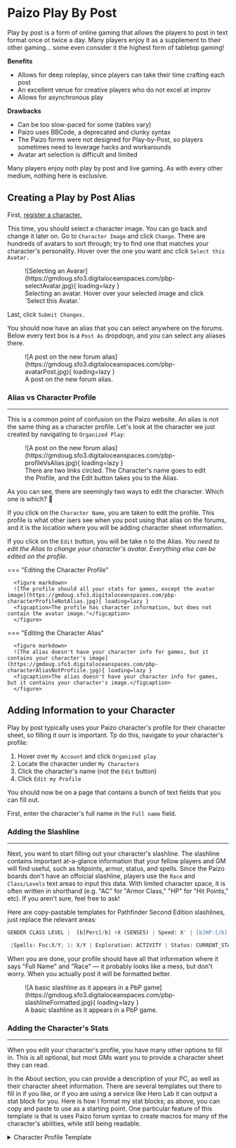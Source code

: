 # Paizo Play By Post

Play by post is a form of online gaming that allows the players to post in text format once ot twice a day. Many players enjoy it as a supplement to their other gaming… some even consider it the highest form of tabletop gaming! 

**Benefits**

- Allows for deep roleplay, since players can take their time crafting each post
- An excellent venue for creative players who do not excel at improv
- Allows for asynchronous play

**Drawbacks**

- Can be too slow-paced for some (tables vary)
- Paizo uses BBCode, a deprecated and clunky syntax
- The Paizo forms were not designed for Play-by-Post, so players sometimes need to leverage hacks and workarounds
- Avatar art selection is difficult and limited

Many players enjoy noth play by post and live gaming. As with every other medium, nothing here is exclusive. 

## Creating a Play by Post Alias

First, [register a character.](org-play.md#creating-a-character)

This time, you should select a character image. You can go back and change it later on. Go to `Character Image` and click `Change`. There are hundreds of avatars to sort through; try to find one that matches your character's personality. Hover over the one you want anc click `Select this Avatar.`

<figure markdown>
![Selecting an Avarar](https://gmdoug.sfo3.digitaloceanspaces.com/pbp-selectAvatar.jpg){ loading=lazy }
<figcaption>Selecting an avatar. Hover over your selected image and click `Select this Avatar.`</figcaption>
</figure>


Last, click `Submit Changes.`

You should now have an alias that you can select anywhere on the forums. Below every text box is a `Post As` dropdoqn, and you can select any aliases there.

<figure markdown>
![A post on the new forum alias](https://gmdoug.sfo3.digitaloceanspaces.com/pbp-avatarPost.jpg){ loading=lazy }
<figcaption>A post on the new forum alias.</figcaption>
</figure>

### Alias vs Character Profile
----

This is a common point of confusion on the Paizo website. An alias is not the same thing as a character profile. Let's look at the character we just created by navigating to `Organized Play`: 

<figure markdown>
![A post on the new forum alias](https://gmdoug.sfo3.digitaloceanspaces.com/pbp-profileVsAlias.jpg){ loading=lazy }
<figcaption>There are two links circled. The Character's name goes to edit the Profile, and the Edit button takes you to the Alias.</figcaption>
</figure>

As you can see, there are seemingly two ways to edit the character.  Which one is which? :thinking: 

If you click on the `Character Name`, you are taken to edit the profile. This profile is what other isers see when you post using that alias on the forums, and it is the location where you will be adding character sheet information. 

If you click on the `Edit` button, you will be take n to the Alias. *You need to edit the Alias to change your character's avatar. Everything else can be edited on the profile.*

=== "Editing the Character Profile"

      <figure markdown>
      ![The profile should all your stats for games, except the avatar image](https://gmdoug.sfo3.digitaloceanspaces.com/pbp-characterProfileNotAlias.jpg){ loading=lazy }
      <figcaption>The profile has character information, but does not contain the avatar image."</figcaption>
      </figure>

=== "Editing the Character Alias"

      <figure markdown>
      ![The alias doesn't have your character info for games, but it contains your character's image](https://gmdoug.sfo3.digitaloceanspaces.com/pbp-characterAliasNotProfiile.jpg){ loading=lazy }
      <figcaption>The alias doesn't have your character info for games, but it contains your character's image.</figcaption>
      </figure>

## Adding Information to your Character

Play by post typically uses your Paizo character's profile for their character sheet, so filling it ourr is important. Tp do this, navigate to your character's profile:

1. Hover over `My Account` and click `Organized play`
1. Locate the character under `My Characters`
1. Click the character's name (not the `Edit` button)
1. Click `Edit my Profile`

You should now be on a page that contains a bunch of text fields that you can fill out. 

First, enter the character's full name in the `Full name` field. 

### Adding the Slashline
----
Next, you want to start filling out your character's slashline. The slashline contains important at-a-glance information that your fellow players and GM will find useful, such as hitpoints, armor, status, and spells. Since the Paizo boards don't have an offoicial slashline, players use the `Race` and `Class/Levels` text areas to input this data. With limited character space, it is often written in shorthand (e.g. "AC" for "Armor Class," "HP" for "Hit Points," etc). If you aren't sure, feel free to ask!

Here are copy-pastable templates for Pathfinder Second Edition slashlines, just replace the relevant areas:

``` py title="Slashline Template for Race Field"
GENDER CLASS LEVEL |  [b]Perc[/b] +X (SENSES) | Speed: X' | [b]HP:[/b] X/Y | [b]AC:[/b] X (NOTES) | [b]Fort:[/b] +X [b]Ref:[/b] +X [b]Will:[/b] +X (NOTES)
```

``` py title="Slashline Template for Gender Field"
 |Spells: Foc:X/Y; 1: X/Y | Exploration: ACTIVITY | Status: CURRENT_STATUS | Hero Points: X
```

When you are done, your profile should have all that information where it says "Full Name" and "Race" — it probably looks like a mess, but don't worry. When you actually post it will be formatted better. 

<figure markdown>
![A basic slashline as it appears in a PbP game](https://gmdoug.sfo3.digitaloceanspaces.com/pbp-slashlineFormatted.jpg){ loading=lazy }
<figcaption>A basic slashline as it appears in a PbP game.</figcaption>
</figure>

### Adding the Character's Stats
----

When you edit your character's profile, you have many other options to fill in. This is all optional, but most GMs want you to provide a character sheet they can read. 

In the About section, you can provide a description of your PC, as well as their character sheet information. There are several templates out there to fill in if you like, or if you are using a service like Hero Lab it can output a stat block for you. Here is how I format my stat blocks; as above, you can copy and paste to use as a starting point. One particular feature of this template is that is uses Paizo forum syntax to create macros for many of the character's abilities, while still being readable. 

<details>
  <summary>Character Profile Template</summary>
``` py 
[b]Ancestry[/b] YOUR_ANCESTRY
[b]Background[/b] YOUR_BACKGROUND
[b]Languages[/b] YOUR_LANGUAGES

____________________ 
[B][i]APPEARANCE[/i][/B]
What do you look like? this doesn;t have to be a full backstory, just an interesting glimpsse and a hook.

____________________ 
[B][i]DEFENSE[/i][/B]

[b]HP[/b] YOUR_HP
[b]AC[/b] YOUR_AC (YOUR_AC_WITH_SHIELD)   
[b]Speed[/b] YOUR_SPEED  
[dice=[b]Fort[/b] (E)]1d20+YOUR_FORT_MODIFIER[/dice] [smaller]ANY_NOTES[/smaller]
[dice=[b]Ref[/b] (M)]1d20+YOUR_REF_MODIFIER[/dice] [smaller]ANY_NOTES[/smaller]
[dice=[b]Will[/b] (M)]1d20+YOUR_WILL_MODIFIER[/dice] [smaller]ANY_NOTES[/smaller]
[dice=[b]Perception[/b] (M)]1d20+YOUR_PERCEPTION_MODIFIER[/dice] [smaller]+1 circ. vs traps[/smaller]

____________________ 
[B][i]OFFENSE[/i][/B]

[b][smaller]Melee[/smaller][/b]
‾‾‾‾
[dice=WEAPON_NAME]1d20+ATTACK_MODIFIER[/dice]
[dice=DAMAGE_TYPE]DAMAGE_DICE[/dice]
[dice=CONDITIONAL_DAMAGE_DICE]DAMAGE_DICE[/dice]

[dice=WEAPON_NAME]1d20+ATTACK_MODIFIER - MAP_2[/dice]
[dice=DAMAGE_TYPE]DAMAGE_DICE[/dice]
[dice=CONDITIONAL_DAMAGE_DICE]DAMAGE_DICE[/dice]

[b][smaller]Ranged[/smaller][/b]
‾‾‾‾
[dice=WEAPON_NAME]1d20+ATTACK_MODIFIER[/dice]
[dice=DAMAGE_TYPE]DAMAGE_DICE[/dice]
[dice=CONDITIONAL_DAMAGE_DICE]DAMAGE_DICE[/dice]

[dice=WEAPON_NAME]1d20+ATTACK_MODIFIER - MAP_2[/dice]
[dice=DAMAGE_TYPE]DAMAGE_DICE[/dice]
[dice=CONDITIONAL_DAMAGE_DICE]DAMAGE_DICE[/dice]

____________________ 
[B][i]SKILLS[/i][/B]

[dice=[b]Acrobatics[/b] (TEML)]1d20+YOUR_MODIFIER[/dice]
[dice=[b]Arcana[/b] (TEML)]1d20+YOUR_MODIFIER[/dice]
[dice=[b]Athletics[/b] (TEML)]1d20+YOUR_MODIFIER[/dice] 
[dice=[b]Crafting[/b] (TEML)]1d20+YOUR_MODIFIER[/dice]
[dice=[b]Deception[/b] (TEML)]1d20+YOUR_MODIFIER[/dice] 
[dice=[b]Diplomacy[/b] (TEML)]1d20+YOUR_MODIFIER[/dice] 
[dice=[b]Intimidation[/b] (TEML)]1d20+YOUR_MODIFIER[/dice] 
[dice=[b]Medicine[/b] (TEML)]1d20+YOUR_MODIFIER[/dice]
[dice=[b]Nature[/b] (TEML)]1d20+YOUR_MODIFIER[/dice] 
[dice=[b]Occultism[/b] (TEML)]1d20+YOUR_MODIFIER[/dice]
[dice=[b]Performance[/b] (TEML)]1d20+YOUR_MODIFIER[/dice] 
[dice=[b]Religion[/b] (TEML)]1d20+YOUR_MODIFIER[/dice] 
[dice=[b]Society[/b] (TEML)]1d20+YOUR_MODIFIER[/dice]
[dice=[b]Stealth[/b] (TEML)]1d20+YOUR_MODIFIER[/dice]
[dice=[b]Survival[/b] (TEML)]1d20+YOUR_MODIFIER[/dice] 
[dice=[b]Thievery[/b] (TEML)]1d20+YOUR_MODIFIER[/dice]

[smaller][b]LORE[/b][/smaller]
‾‾‾‾
[dice=[b]LORE_1[/b] (T)]1d20+YOUR_MODIFIER[/dice]
[dice=[b]LORE_2[/b] (T)]1d20+YOUR_MODIFIER[/dice]

____________________ 
[B][i]USEFUL MACROS[/i][/B]

[b][smaller]Dread Marshal Stance[/smaller][/b]
[dice=Dread Marshal Stance, DC 24]1d20+18[/dice] [ooc]=> Stance is a [b]X'[/b] aura.[/ooc]

[spoiler=Stance Results][b]Critical Success[/b] Your marshal's aura increases to a 20-foot emanation, and it grants you and allies a status bonus to damage rolls equal to the number of weapon damage dice of the unarmed attack or weapon you are wielding that has the most weapon damage dice. When you or an ally in the aura critically hits an enemy with a Strike, that enemy is frightened 1.
[b]Success[/b] As critical success, but your aura's size doesn't increase.
[b]Failure[/b] You fail to enter the stance.
[b]Critical Failure[/b] You fail to enter the stance and can't take this action again for 1 minute.[/spoiler]

____________________ 
[B][i]BOTTING[/i][/B]

[b]1.[/b] DO_THING_FIRST
[b]2.[/b] DO_THING_SECOND
[b]3.[/b] ELSE_DO_THING

____________________ 
[B][i]EQUIPMENT[/i][/B]

[b][smaller]Worn[/smaller][/b]
‾‾‾‾
YOUR_WORN_ITEMS

[b][smaller]Wielded[/smaller][/b]
‾‾‾‾
YOUR_WIELDED_ITEMS

[b][smaller]Invested[/smaller][/b]
‾‾‾‾
YOUR_INVESTED_ITEMS

[b][smaller]Stowed[/smaller][/b]
‾‾‾‾
YOUR_STOWED_ITEMS

____________________ 
[b][i]BOONS & PAPERWORK[/i][/b] 

[url=LINK_TO_INVENTORY_TRACKING_SHEET]ITS[/url]

[url=LINK_TO_CHRONICLES_FOLDER]Chronciles & Boone[/url]

____________________ 
[b][i]LEVELING[/i][/b] 

[b][smaller]Level 1[/smaller][/b]
‾‾‾‾
ancestry: YOUR_ANCESTRY 
ancestry heritage: YOUR_HERITAGE
background: YOUR_BACKGROUND
initial proficiencies: YOUR_PROFICIENCIES
pathfinder school: YOUR_SCHOOL
CLASS_SPECIFIC FEATURES_AND_ABILITIES

[b][smaller]Level 2[/smaller][/b]
‾‾‾‾
CLASS_FEATURES

[b][smaller]Level 3[/smaller][/b]
‾‾‾‾
CLASS_FEATURES
```

</details>

Here is [an example](https://paizo.com/people/DrTalos7ei5g) of how a page using this formatting looks. 

## Forum Syntax

The forums use opening and closing tags for basic formatting and dice rolling:

``` py title="Bold Text"
[b]This is bold text[/b]
```

``` py title="Italic Text"
[i]This is italic text[/i]
```

``` py title="Small Text"
[smaller]This is smaller text[/smaller]
```

``` py title="Large Text"
[bigger]This is bold text[/bigger]
```

``` py title="Strikethrough Text"
[s]This is strikethrough text[/s]
```

``` py title="Out-of-Character text"
[ooc]This is out of character text[/ooc]
```

``` py title="Spoilers"
[dice=Spoiler_Title]Spoiled text goes here.[/dice]
```

``` py title="Dice Expressions"
[dice=Description_of_Roll]dX+Y[/dice]
```

You can combine all tags.

``` py title="Combining Tags"
[b][i][s]This is bold italic strikethrough text[/s][/i][/b]
```

!!! attention "Always Close Tags"

    Make sure to close tags; there is a forum bug where if you leave a `[b]` tag open, it makes the entire game bold — and it cannot be undone! The oly recourse is to start a whole new game thread.


## Posting Conventions

Every player and gm has slightly different preferences. However, there are a few best practices.

### Narrative Text

**When speaking, make it bold and surround it in quotes**

> [b]"Hello my name is Beef McLarge Huge the fighter"[/b] said the large huge fighter.

**When posting internal monologue, use italics**

> [I]"I really wish I was taller"[/i] said the fighter.

**Be descriptive!**

The main draw of play by post is the opportunity to use evocative language, and really immerse yourself in the setting.

**When Speaking out of character, flag it as such**

Clarity is important, but so is flavor and narrative! You can use OOC text to highlight game mechanics while keeping things flavorful in "normal" text:

> Brock Enrol sings an arcane word and then flicks a dollop of butter at the aberration. [ooc]Grease (V, M); DC 16 Reflex save[/ooc].

This is both flavorful from a story perspective, and clear from a mechanical perspective.

**Provide hooks and push**

Interact with other PCs while pushing forward with the story. 

> [b]"Brock, I'm pushing the door open. Get ready in 3… 2…"[/b]

### Formatting Dice Rolls
---
Dice rolls should be informative and concise. A good standard is to place the attack name, and any modifiers that effect the roll in the description. For example, here are tow attacks being modified by Inspire Courage and Frightened 2:

> [dice=Club, Cold Iron, Strike 1, Inspire Courage, Frightened 2]1d20 + 4 + 1 -2[/dice]
> [dice=Bludgeoning, Inspire Courage]1d6 + 4 + 1[/dice] 
> [dice=Club, Cold Iron, Strike 2, Inspire Courage, Frightened 2]1d20 + 4 + 1 -2 -5[/dice]
> [dice=Bludgeoning, Inspire Courage]1d6 + 4 + 1[/dice] 

This player wrote Inspire Courage in both their attack and damage roll descriptions. They also included Inspire Courage's +1 bonus, and Frightened 2's -2 penalty, separately, which added extra clarity. In the second Strike's attack roll, they also included the -5 for the Multiple Attack Penalty. 

This is excellent! Every bonus and penalty to the d20 roll is clear, and the GM can understand how each total was achieved.

Note that the player also included the damage type in the damage roll. Including the damage type is important, as enemies often resist or are weak to certain kinds of damage. 

### Reactions and Out-of-Turn Actions
---
Reactions, AOOs, and oehr out-of-turn activities can be tricky in play-by-post. Pre-roll reactions where applicable so the game keeps moing, and designate their trigger, on your turn. (It might help you to make a macro for this, or save text that you can copy/paste somewhere.) For example, a fighter anticipating getting an attack of opportunity on "Bee Evil" might write:

> **If Bee Evil moves through a square I threaten:**  
    `[spoiler=AOO]`  
    `[dice=Club, Strike 1]1d20 + 2[/dice]`   
    `[dice=Bludgeoning, Strike 1]1d6 + 2 + 1[/dice]`   
    `[/spoiler]`  

It is considered good form to plave reactions in spoilers to keep the post efficient. At times, you may not want to other players to see your reaction… in which case the spoiler (and honor system) is a good plan. 

If you have multiple reactions, note your preference on which one you will take and what the triggers are. For example:

> Brock has his shield raised and if Bee Evil hits him and does over 15 damage, he will use the block reaction. However, if Mook walks through a threatened square after Big Bad goes, he'll take an AOO:  
    `[spoiler=AOO]`  
    `[dice=Club, Strike 1]1d20 + 2[/dice]`   
    `[dice=Bludgeoning, Strike 1]1d6 + 2 + 1[/dice]`   
    `[/spoiler]`  

GMs will generally work with the player to help keep the game flowing smoothly (for example, a defensive-oriented Champion might ask the GM to assume she shield blocks, and automatically reduce the damage for her and note her shield damage). Teamwork is the secret sauce to keeping things flowing and building a repertoire!

### Rolling Saves
----
When asked to roll a save, you should always make it the first dice roll on your next post (or if necessary, rolled in the narrative order of operations). If you do not follow this rule, many GMs will instead roll for you.

### Keep Out of Character on the Discussins Tab
----
Most games have a Gameplay thread, and a Discussions thread. The majority of GMs prefer to keep a narrative flowing in the Gameplay thread. It is considered polite to post your questions (or have a discussion) in the Discussions thread instead of gameplay. At times, there may be involved discussions about the rules, and this can derail a game when the back-and-forth appears in the middle of the narrative. 

### Dottign In
----
Often you will be asked before the game starts to “dot in." This means you post something in the campaign thread, then delete it. This links your character to the gameplay thread so the GM and others can see it in the "Players" section of the campaign, and places it in your Campaigns page.

After you post something like "dot!" in the gameplay thread, go ahead and delete the post to ensure the gameplay thread stays narrative-focused. 

### Round Tokens
----
Most play by post GMs use Google Slides. A standard style is to use square tokens for enemies and round tokens for PCs. To make a round token in SLides:

1. Drag your artwork onto the slide
1. Select the image
1. Select the [`Image Mask` option](https://p198.p4.n0.cdn.getcloudapp.com/items/v1uNNqyw/d85dd698-0b32-4837-a9e3-ec3ba13ae0b4.png?source=viewer&v=4e8e5d63f8c9affb9f266cd177a6abfe) 
1. Select the circle shape icon
1. Add a border to the now-masked image

!!! hint "Video Example"
      <div style='position:relative; padding-bottom:calc(52.26% + 44px)'><iframe src='https://gfycat.com/ifr/DecimalThunderousCobra?autoplay=0' frameborder='0' scrolling='no' width='100%' height='100%' style='position:absolute;top:0;left:0;' allowfullscreen></iframe></div>


### Save Your Hard Work
----
It's often a good idea to write your posts in a text editor, or copy and them before hitting `Submit.` Sometimes, the Paizo forums glitch out, and there is nothing worse than losing a beautiful, long post! 

## Finding games

The Paizo forums are always recruiting games under the auspices of Organized play! 

- [Pathfinder 1e: the Flaxseed Lodge](https://paizo.com/campaigns/TheFlaxseedPathfinderLodgeExploreReportCooperate/recruiting) 
- [Pathinder 2e: the Cottonseed Lodge](https://paizo.com/campaigns/CottonseedPFSPbP2EPlaytest/recruiting&page=last)
- [Starfinder: Castamir's Flaxseed Station](https://paizo.com/campaigns/CastamirsFlaxseedStation/recruiting&page=last)

### Read the GM's Profile
----
Every gm has different conventions and needs. When you join a game, click on the GM's profile and read anythign they've written. Make sure they seem like a good fit for you and that you can make any accommodations they ask for (for example, some GMs are colorblind and prefer dice split across separate lines). One of the most important considerations is how often the GM expects you to post. Do not sign up for a game if the Gm expects you to post daily, and you cannot commit to that. Find a game that fits your desired pace. 

#### Follow Instructions
GMs will need you to sign in if it's for an Organized Play game. They often use slides to to determine marching order, character info, secret checks, and the like. Try to be timely about getting them all the info they need, and don;t be shy about asking for help. 

### Campaigns Tab
----
When you find a game to join, the GM will provide you with a forum link. You can "dot in" on the gameplay thread so it shows up on your campaigns tab. Any game you've played in will show up there, too. 

To get to your campaigns tab:

1. Sign in
1. Click on `My Profile`
1. Click on `Campaigns`

Here, you should see all the campaigns associated with all of your characters. You can click on any campaign to go to the game. 

